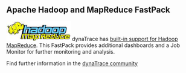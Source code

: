 ## Apache Hadoop and MapReduce FastPack

![images_community/download/attachments/25789254/mapreduce-logo_small.png](images_community/download/attachments/25789254/mapreduce-logo_small.png) dynaTrace has [built-in support
for Hadoop MapReduce](https://community.compuwareapm.com/community/display/DOCDT61/Hadoop+MapReduce). This FastPack provides additional dashboards and a Job Monitor for further monitoring and analysis.

Find further information in the [dynaTrace community](https://community.compuwareapm.com/community/display/DL/Apache+Hadoop+and+MapReduce+FastPack)     


